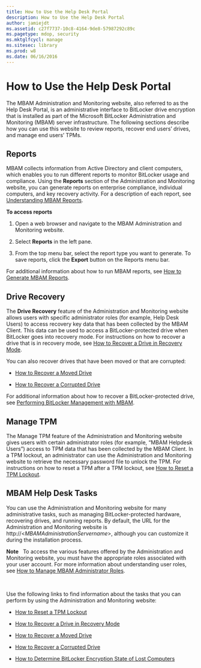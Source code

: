 ```yaml
---
title: How to Use the Help Desk Portal
description: How to Use the Help Desk Portal
author: jamiejdt
ms.assetid: c27f7737-10c8-4164-9de8-57987292c89c
ms.pagetype: mdop, security
ms.mktglfcycl: manage
ms.sitesec: library
ms.prod: w8
ms.date: 06/16/2016
---
```



# How to Use the Help Desk Portal


The MBAM Administration and Monitoring website, also referred to as the Help Desk Portal, is an administrative interface to BitLocker drive encryption that is installed as part of the Microsoft BitLocker Administration and Monitoring (MBAM) server infrastructure. The following sections describe how you can use this website to review reports, recover end users’ drives, and manage end users’ TPMs.

## <a href="" id="bkmk-reports"></a>Reports


MBAM collects information from Active Directory and client computers, which enables you to run different reports to monitor BitLocker usage and compliance. Using the **Reports** section of the Administration and Monitoring website, you can generate reports on enterprise compliance, individual computers, and key recovery activity. For a description of each report, see [Understanding MBAM Reports](understanding-mbam-reports-mbam-2.md).

**To access reports**

1.  Open a web browser and navigate to the MBAM Administration and Monitoring website.

2.  Select **Reports** in the left pane.

3.  From the top menu bar, select the report type you want to generate. To save reports, click the **Export** button on the Reports menu bar.

For additional information about how to run MBAM reports, see [How to Generate MBAM Reports](how-to-generate-mbam-reports-mbam-2.md).

## <a href="" id="bkmk-drirec"></a>Drive Recovery


The **Drive Recovery** feature of the Administration and Monitoring website allows users with specific administrator roles (for example, Help Desk Users) to access recovery key data that has been collected by the MBAM Client. This data can be used to access a BitLocker-protected drive when BitLocker goes into recovery mode. For instructions on how to recover a drive that is in recovery mode, see [How to Recover a Drive in Recovery Mode](how-to-recover-a-drive-in-recovery-mode-mbam-2.md).

You can also recover drives that have been moved or that are corrupted:

-   [How to Recover a Moved Drive](how-to-recover-a-moved-drive-mbam-2.md)

-   [How to Recover a Corrupted Drive](how-to-recover-a-corrupted-drive-mbam-2.md)

For additional information about how to recover a BitLocker-protected drive, see [Performing BitLocker Management with MBAM](performing-bitlocker-management-with-mbam-mbam-2.md).

## <a href="" id="bkmk-manatpm"></a>Manage TPM


The Manage TPM feature of the Administration and Monitoring website gives users with certain administrator roles (for example, “MBAM Helpdesk Users”) access to TPM data that has been collected by the MBAM Client. In a TPM lockout, an administrator can use the Administration and Monitoring website to retrieve the necessary password file to unlock the TPM. For instructions on how to reset a TPM after a TPM lockout, see [How to Reset a TPM Lockout](how-to-reset-a-tpm-lockout-mbam-2.md).

## <a href="" id="bkmk-helpdesk"></a> MBAM Help Desk Tasks


You can use the Administration and Monitoring website for many administrative tasks, such as managing BitLocker-protected hardware, recovering drives, and running reports. By default, the URL for the Administration and Monitoring website is http://&lt;*MBAMAdministrationServername*&gt;, although you can customize it during the installation process.

**Note**  
To access the various features offered by the Administration and Monitoring website, you must have the appropriate roles associated with your user account. For more information about understanding user roles, see [How to Manage MBAM Administrator Roles](how-to-manage-mbam-administrator-roles-mbam-2.md).

 

Use the following links to find information about the tasks that you can perform by using the Administration and Monitoring website:

-   [How to Reset a TPM Lockout](how-to-reset-a-tpm-lockout-mbam-2.md)

-   [How to Recover a Drive in Recovery Mode](how-to-recover-a-drive-in-recovery-mode-mbam-2.md)

-   [How to Recover a Moved Drive](how-to-recover-a-moved-drive-mbam-2.md)

-   [How to Recover a Corrupted Drive](how-to-recover-a-corrupted-drive-mbam-2.md)

-   [How to Determine BitLocker Encryption State of Lost Computers](how-to-determine-bitlocker-encryption-state-of-lost-computers-mbam-2.md)

 

 





